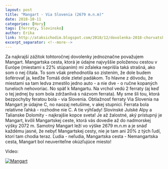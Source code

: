 ```yaml
---
layout: post
title: "Mangart - Via Slovenia (2679 m.n.m)"
date: 2018-10-11
categories: [Hory]
tags: [ferraty, Slovinsko]
author: Erika
link: http://ataksichodim.blogspot.com/2018/12/dovolenka-2018-chorvatske-skalky.html
excerpt_separator: <!--more-->
---
```


Za najkrajší zážitok tohtoročnej dovolenky jednoznačne považujem Mangart. <!--more--> Mangartska cesta, ktorá je údajne najvyššie položenou cestou v Európe (miestami s 22% stúpaním) mi zďaleka neprišla taká strašná, ako som o nej čítala. To som však prehodnotila so zistením, že dole budem šoférovať ja, keďže Tomáš dole zletel padákom. To hlavne z dôvodu, že miestami sa tam ledva zmestilo jedno auto - a nie dve - o ručne kopaných tuneloch nehovoriac. No späť k Mangartu. Na vrchol vedú 2 ferraty (aj keď o tej jednej by som bola zdržanlivá s názvom ferrata). My sme šli tou, ktorá bezpochyby feratou bola - via Slovenia. Obtiažnosť ferraty Via Slovenia na Mangart je údajne C, no naozaj netušíme, v akej stupnici. Ferrata bola relatívne ľahká - rozhodne nie C. A tie výhľady! Slovinské Julské Alpy a Talianske Dolomity - najkrajšie kopce sveta! Je až žalostné, aký prístupný je Mangart, kvôli Mangartskej ceste, ktorá vás dovedie až do nadmorskej výšky 2072 m. Samotný Mangart leží vo výške 2679 m.n.m a je snáď každému jasné, že nebyť Mangartskej cesty, nie je tam ani 20% z tých ľudí, ktorí tam chodia teraz. Ľudia - neľudia, Mangartska cesta - Nemangartska cesta, Mangart bol neuveriteľne okúzľujúce miesto!

Video:

[![Mangart](https://img.youtube.com/vi/1OnijrHvIeU/0.jpg)](https://www.youtube.com/watch?v=1OnijrHvIeU)

